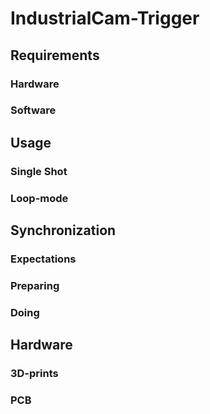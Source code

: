 # IndustrialCam-Trigger

## Requirements
### Hardware
### Software

## Usage
### Single Shot
### Loop-mode

## Synchronization
### Expectations
### Preparing
### Doing

## Hardware
### 3D-prints
### PCB
